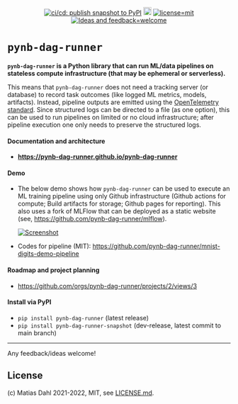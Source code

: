 <div align="center">

  <!-- need an empty line above: https://stackoverflow.com/a/70293384 -->
  <a href="https://github.com/pynb-dag-runner/pynb-dag-runner/actions/workflows/cicd_publish-pypi-package-dev-snapshot.yml">![ci/cd: publish snapshot to PyPI](https://github.com/pynb-dag-runner/pynb-dag-runner/actions/workflows/cicd_publish-pypi-package-dev-snapshot.yml/badge.svg)</a>
  <a href="https://badge.fury.io/py/pynb-dag-runner"><img src="https://badge.fury.io/py/pynb-dag-runner.svg" alt="PyPI version" height="18"></a>
  <a href="https://github.com/pynb-dag-runner/pynb-dag-runner/blob/main/LICENSE.md">![license=mit](https://img.shields.io/badge/license-MIT-blue)</a>
  <a href="https://github.com/pynb-dag-runner/pynb-dag-runner/issues/new">![Ideas and feedback=welcome](https://img.shields.io/badge/Ideas%20%26%20feedback-welcome-green)</a>

</div>

# `pynb-dag-runner`

**`pynb-dag-runner` is a Python library that can run ML/data pipelines on stateless compute infrastructure (that may be ephemeral or serverless).**

This means that `pynb-dag-runner` does not need a tracking server (or database) to record task outcomes (like logged ML metrics, models, artifacts).
Instead, pipeline outputs are emitted using the [OpenTelemetry standard](https://opentelemetry.io/).
Since structured logs can be directed to a file (as one option), this can be used to run pipelines on limited or no cloud infrastructure;
after pipeline execution one only needs to preserve the structured logs. 

#### Documentation and architecture
- **https://pynb-dag-runner.github.io/pynb-dag-runner**

#### Demo
- The below demo shows how `pynb-dag-runner` can be used to execute an ML training pipeline using only Github infrastructure (Github actions for compute; Build artifacts for storage; Github pages for reporting). This also uses a fork of MLFlow that can be deployed as a static website (see, https://github.com/pynb-dag-runner/mlflow).

  [![Screenshot](https://pynb-dag-runner.github.io/pynb-dag-runner/live-demos/mnist-digits-demo-pipeline/screenshot-task-list.png)](https://pynb-dag-runner.github.io/mnist-digits-demo-pipeline/)

- Codes for pipeline (MIT): https://github.com/pynb-dag-runner/mnist-digits-demo-pipeline

#### Roadmap and project planning
- https://github.com/orgs/pynb-dag-runner/projects/2/views/3

#### Install via PyPI
- `pip install pynb-dag-runner` (latest release)
- `pip install pynb-dag-runner-snapshot` (dev-release, latest commit to main branch)

---

Any feedback/ideas welcome!

## License
(c) Matias Dahl 2021-2022, MIT, see [LICENSE.md](./LICENSE.md).
